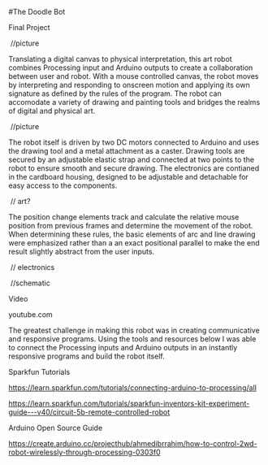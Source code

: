 #The Doodle Bot

Final Project

![]() //picture

Translating a digital canvas to physical interpretation, this art robot combines Processing input and Arduino outputs to create a collaboration between user and robot. With a mouse controlled canvas, the robot moves by interpreting and responding to onscreen motion and applying its own signature as defined by the rules of the program. The robot can accomodate a variety of drawing and painting tools and bridges the realms of digital and physical art. 

![]() //picture

The robot itself is driven by two DC motors connected to Arduino and uses the drawing tool and a metal attachment as a caster. Drawing tools are secured by an adjustable elastic strap and connected at two points to the robot to ensure smooth and secure drawing. The electronics are contianed in the cardboard housing, designed to be adjustable and detachable for easy access to the components.

![]() // art?

The position change elements track and calculate the relative mouse position from previous frames and determine the movement of the robot. When determining these rules, the basic elements of arc and line drawing were emphasized rather than a an exact positional parallel to make the end result slightly abstract from the user inputs.

![]() // electronics

![]() //schematic

Video

youtube.com

The greatest challenge in making this robot was in creating communicative and responsive programs. Using the tools and resources below I was able to connect the Processing inputs and Arduino outputs in an instantly responsive programs and build the robot itself.

Sparkfun Tutorials

https://learn.sparkfun.com/tutorials/connecting-arduino-to-processing/all

https://learn.sparkfun.com/tutorials/sparkfun-inventors-kit-experiment-guide---v40/circuit-5b-remote-controlled-robot

Arduino Open Source Guide

https://create.arduino.cc/projecthub/ahmedibrrahim/how-to-control-2wd-robot-wirelessly-through-processing-0303f0
